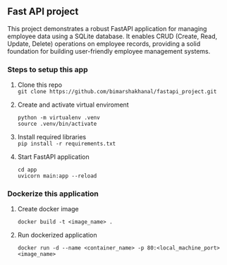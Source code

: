 ## Fast API project

This project demonstrates a robust FastAPI application for managing employee data using a SQLite database. It enables CRUD (Create, Read, Update, Delete) operations on employee records, providing a solid foundation for building user-friendly employee management systems.

### Steps to setup this app
1. Clone this repo  
```git clone https://github.com/bimarshakhanal/fastapi_project.git```

2. Create and activate virtual enviroment
    ```
    python -m virtualenv .venv
    source .venv/bin/activate
    ```
3. Install required libraries  
    ```pip install -r requirements.txt```

4. Start FastAPI application
    ```
    cd app
    uvicorn main:app --reload
    ```

### Dockerize this application
1. Create docker image  
    ```
    docker build -t <image_name> .
    ```
2. Run dockerized application
    ```
    docker run -d --name <container_name> -p 80:<local_machine_port> <image_name> 
    ```
